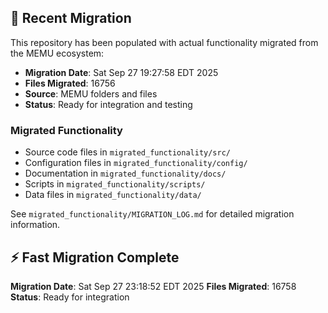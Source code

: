 
## 🔄 Recent Migration

This repository has been populated with actual functionality migrated from the MEMU ecosystem:

- **Migration Date**: Sat Sep 27 19:27:58 EDT 2025
- **Files Migrated**:    16756
- **Source**: MEMU folders and files
- **Status**: Ready for integration and testing

### Migrated Functionality
- Source code files in `migrated_functionality/src/`
- Configuration files in `migrated_functionality/config/`
- Documentation in `migrated_functionality/docs/`
- Scripts in `migrated_functionality/scripts/`
- Data files in `migrated_functionality/data/`

See `migrated_functionality/MIGRATION_LOG.md` for detailed migration information.


## ⚡ Fast Migration Complete

**Migration Date**: Sat Sep 27 23:18:52 EDT 2025
**Files Migrated**:    16758
**Status**: Ready for integration

